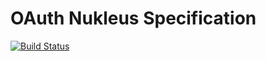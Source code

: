 # OAuth Nukleus Specification

[![Build Status][build-status-image]][build-status]

[build-status-image]: https://travis-ci.org/reaktivity/nukleus-oauth.spec.svg?branch=develop
[build-status]: https://travis-ci.org/reaktivity/nukleus-oauth.spec
